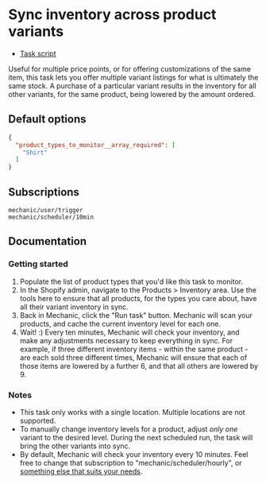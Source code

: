 # Sync inventory across product variants

* [Task script](./script.liquid)

Useful for multiple price points, or for offering customizations of the same item, this task lets you offer multiple variant listings for what is ultimately the same stock. A purchase of a particular variant results in the inventory for all other variants, for the same product, being lowered by the amount ordered.

## Default options

```json
{
  "product_types_to_monitor__array_required": [
    "Shirt"
  ]
}
```

## Subscriptions

```liquid
mechanic/user/trigger
mechanic/scheduler/10min
```

## Documentation

### Getting started

1. Populate the list of product types that you'd like this task to monitor.
2. In the Shopify admin, navigate to the Products > Inventory area. Use the tools here to ensure that all products, for the types you care about, have all their variant inventory in sync.
3. Back in Mechanic, click the "Run task" button. Mechanic will scan your products, and cache the current inventory level for each one.
4. Wait! :) Every ten minutes, Mechanic will check your inventory, and make any adjustments necessary to keep everything in sync. For example, if three different inventory items - within the same product - are each sold three different times, Mechanic will ensure that each of those items are lowered by a further 6, and that all others are lowered by 9.

### Notes

* This task only works with a single location. Multiple locations are not supported.
* To manually change inventory levels for a product, adjust _only one_ variant to the desired level. During the next scheduled run, the task will bring the other variants into sync.
* By default, Mechanic will check your inventory every 10 minutes. Feel free to change that subscription to "mechanic/scheduler/hourly", or [something else that suits your needs](https://help.usemechanic.com/events/all-event-topics#mechanic).